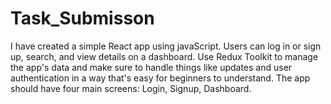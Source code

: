 # Task_Submisson
I have created a simple React app using javaScript. Users can log in or sign up, search, and view details on  a dashboard. Use Redux Toolkit to manage the app's data and make sure to handle things like  updates and user authentication in a way that's easy for beginners to understand. The app should  have four main screens: Login, Signup, Dashboard.
